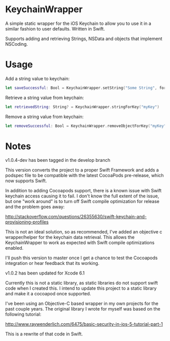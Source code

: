 KeychainWrapper
===============
A simple static wrapper for the iOS Keychain to allow you to use it in a similar fashion to user defaults. Written in Swift.

Supports adding and retrieving Strings, NSData and objects that implement NSCoding. 

Usage
=====

Add a string value to keychain:
```Swift
let saveSuccessful: Bool = KeychainWrapper.setString("Some String", forKey: "myKey")
```

Retrieve a string value from keychain:
```Swift
let retrievedString: String? = KeychainWrapper.stringForKey("myKey")
```

Remove a string value from keychain:
```Swift
let removeSuccessful: Bool = KeychainWrapper.removeObjectForKey("myKey")
```

Notes
=====
v1.0.4-dev has been tagged in the develop branch

This version converts the project to a proper Swift Framework and adds a podspec file to be compatible with the latest CocoaPods pre-release, which now supports Swift. 

In addition to adding Cocoapods support, there is a known issue with Swift keychain access causing it to fail. I don't know the full extent of the issue, but one "work around" is to turn off Swift compile optimization for release and the problem goes away:

http://stackoverflow.com/questions/26355630/swift-keychain-and-provisioning-profiles

This is not an ideal solution, so as recommended, I've added an objective c wrapper/helper for the keychain data retrieval. This allows the KeychainWrapper to work as expected with Swift compile optimizations enabled. 

I'll push this version to master once I get a chance to test the Cocoapods integration or hear feedback that its working.

v1.0.2 has been updated for Xcode 6.1

Currently this is not a static library, as static libraries do not support swift code when I created this. I intend to update this project to a static library and make it a cocoapod once supported.

I've been using an Objective-C based wrapper in my own projects for the past couple years. The original library I wrote for myself was based on the following tutorial:

http://www.raywenderlich.com/6475/basic-security-in-ios-5-tutorial-part-1

This is a rewrite of that code in Swift.